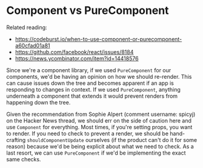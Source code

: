 # Component vs PureComponent

Related reading:

- https://codeburst.io/when-to-use-component-or-purecomponent-a60cfad01a81
- https://github.com/facebook/react/issues/8184
- https://news.ycombinator.com/item?id=14418576

Since we're a component library, if we used `PureComponent` for our components, we'd be having an opinion on how we should re-render. This can cause issues down the tree and becomes apparent if an app is responding to changes in context. If we used `PureComponent`, anything underneath a component that extends it would prevent renders from happening down the tree.

Given the recommendation from Sophie Alpert (comment username: spicyj) on the Hacker News thread, we should err on the side of caution here and use `Component` for everything. Most times, if you're setting props, you want to render. If you need to check to prevent a render, we should be hand-crafting `shouldComponentUpdate` ourselves (if the product can't do it for some reason) because we'd be being explicit about what we need to check. As a last resort, we can use `PureComponent` if we'd be implementing the exact same checks.

